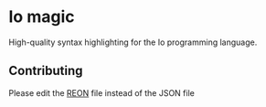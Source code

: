# Io magic

High-quality syntax highlighting for the Io programming language.


## Contributing

Please edit the [REON](https://github.com/ALANVF/reon) file instead of the JSON file